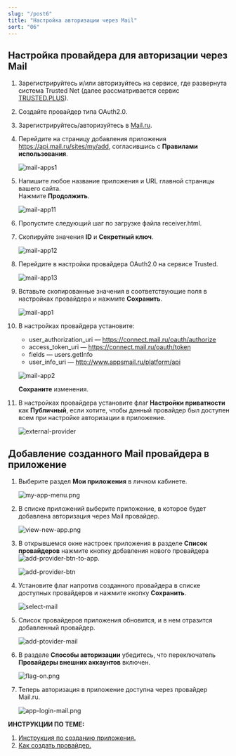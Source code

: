 ```yaml
---
slug: "/post6"
title: "Настройка авторизации через Mail"
sort: "06"
---
```


## Настройка провайдера для авторизации через Mail

1. Зарегистрируйтесь и/или авторизуйтесь на сервисе, где развернута система Trusted Net (далее рассматривается сервис [TRUSTED.PLUS](https://id.trusted.plus)).  
2. Создайте провайдер типа OAuth2.0.  
3. Зарегистрируйтесь/авторизуйтесь в [Mail.ru](https://mail.ru/).  
4. Перейдите на страницу добавления приложения https://api.mail.ru/sites/my/add, согласившись с **Правилами использования**.  
       
   ![mail-apps1](./images/mail-apps1.jpg "Информация о сайте")

5. Напишите любое название приложения и URL главной страницы вашего сайта.  
   Нажмите **Продолжить**.

   ![mail-app11](./images/mail-app11.jpg "Информация о сайте")

6. Пропустите следующий шаг по загрузке файла receiver.html.   
7. Скопируйте значения **ID** и **Секретный ключ**.  
   
      ![mail-app12](./images/mail-app12.jpg "Настройки приложения")

8.  Перейдите в настройки провайдера OAuth2.0 на сервисе Trusted.  
    
    ![mail-app13](./images/mail-app13.jpg "Настройки провайдера")  

14. Вставьте скопированные значения в соответствующие поля в настройках провайдера  и нажмите **Сохранить**.  
    
    ![mail-app1](./images/mail-app1.jpg "Настройки авторизации провайдера")  

15. В настройках провайдера установите:  
    - user_authorization_uri — https://connect.mail.ru/oauth/authorize  
    - access_token_uri — https://connect.mail.ru/oauth/token  
    - fields — users.getInfo
    - user_info_uri — http://www.appsmail.ru/platform/api     
  
    ![mail-app2](./images/mail-app2.jpg "Настройки авторизации провайдера")
 
	**Сохраните** изменения.  

20. В настройках провайдера установите флаг **Настройки приватности** как **Публичный**, если хотите, чтобы данный провайдер был доступен всем при настройке авторизации в приложение.  
    
     ![external-provider](./images/external-provider.jpg "Настройки приватности")   


##  Добавление созданного Mail провайдера в приложение
   
1.  Выберите раздел **Мои приложения** в личном кабинете.
   
      ![my-app-menu.png](./images/my-app-menu.png "Мои приложения")

2. В списке приложений выберите приложение, в которое будет добавлена авторизация через Mail провайдер.
   
      ![view-new-app.png](./images/view-new-app.png "Список приложений")

3. В открывшемся окне настроек приложения в разделе **Список провайдеров** нажмите кнопку добавления нового провайдера ![add-provider-btn-to-app](./images/add-provider-btn-to-app.png "Кнопка добавления провайдера"). 
   
      ![add-provider-btn](./images/list-providers.png "Список подключенных провайдеров") 

4. Установите флаг напротив созданного провайдера в списке доступных провайдеров и нажмите кнопку **Сохранить**.
   
      ![select-mail](./images/select-mail.jpg "Список доступных провайдеров для добавления в приложение") 

5. Список провайдеров приложения обновится, и в нем отразится добавленный провайдер.

      ![add-ptovider-mail](./images/add-ptovider-mail.jpg "Список добавленных в приложение провайдеров")

6. В разделе **Способы авторизации** убедитесь, что переключатель **Провайдеры внешних аккаунтов** включен.

      ![flag-on.png](./images/flag-on.png "Включения флага авторизации через провайдеров внешних аккаунтов")

7. Теперь авторизация в приложение доступна через провайдер Mail.ru.
     
      ![app-login-mail.png](./images/app-login-mail.png "Форма авторизации в приложение")

**ИНСТРУКЦИИ ПО ТЕМЕ:**  

1. [Инструкция по созданию приложения.](https://docs.trusted.plus/04-v1.5/8-instructions/create-app)  
2. [Как создать провайдер.](https://docs.trusted.plus/04-v1.5/5-providers/providers)  
